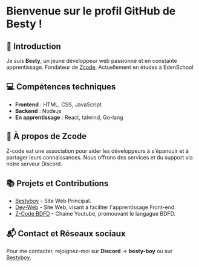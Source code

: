 # Bienvenue sur le profil GitHub de Besty !

## 👋 Introduction
Je suis **Besty**, un jeune développeur web passionné et en constante apprentissage. 
Fondateur de [Zcode](https://discord.gg/zcode),
Actuellement en études à EdenSchool


## 💻 Compétences techniques
- **Frontend** : HTML, CSS, JavaScript
- **Backend** : Node.js
- **En apprentissage** : React, talwind, Go-lang

## 🌟 À propos de Zcode
Z-code est une association pour aider les développeurs à s'épanouir et à partager leurs connaissances. Nous offrons des services et du support via notre serveur Discord.

## 📚 Projets et Contributions
- [Bestyboy](https://bestyboy.fr) - Site Web Principal.
- [Dev-Web](https://dev-web.bestyboy.fr) - Site Web, visant à faciliter l'apprentissage Front-end.
- [Z-Code BDFD](https://www.youtube.com/@nettlebdfd) - Chaine Youtube, promouvant le langague BDFD.

## 📬 Contact et Réseaux sociaux
Pour me contacter, rejoignez-moi sur **Discord** -> **besty-boy** ou sur [Bestyboy](https://bestyboy.fr/support).

